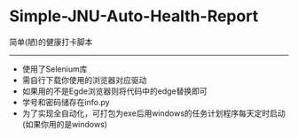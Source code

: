 # Simple-JNU-Auto-Health-Report
简单(陋)的健康打卡脚本
***
* 使用了Selenium库
* 需自行下载你使用的浏览器对应驱动
* 如果用的不是Egde浏览器则将代码中的edge替换即可
* 学号和密码储存在info.py
* 为了实现全自动化，可打包为exe后用windows的任务计划程序每天定时启动(如果你用的是windows)
